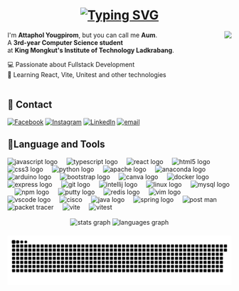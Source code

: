 <h1 align="center">
<a href="https://git.io/typing-svg"><img src="https://readme-typing-svg.herokuapp.com?font=Darumadrop+One&size=30&color=01F700&pause=1000&center=true&vCenter=true&width=435&lines=Hi%F0%9F%91%8B;I'm+a+3rd-year+Computer+Science;at+KMITL" alt="Typing SVG" /></a>
</h1>
  

<img src='https://media3.giphy.com/media/lTLV2erK8vf1MIz4Rk/200w.gif?cid=6c09b952wdywslcjskyn83862fhpq5k9vhv79gsl57jhgxpr&ep=v1_gifs_search&rid=200w.gif&ct=g'  height='180' align="right">

I'm **Attaphol Yougpirom**, but you can call me **Aum**.  
A **3rd-year Computer Science student**  
at **King Mongkut's Institute of Technology Ladkrabang**.  

💻 Passionate about Fullstack Development  
🚀 Learning React, Vite, Unitest and other technologies </br>
</br>
## 📨 Contact
[![Facebook](https://img.shields.io/badge/Facebook-%231877F2.svg?logo=Facebook&logoColor=white)](https://facebook.com/MIST3R.AUM) [![Instagram](https://img.shields.io/badge/Instagram-%23E4405F.svg?logo=Instagram&logoColor=white)](https://instagram.com/0x4t7vph0l) [![LinkedIn](https://img.shields.io/badge/LinkedIn-%230077B5.svg?logo=linkedin&logoColor=white)](https://linkedin.com/in/attaphol-youngpirom-214839347/) [![email](https://img.shields.io/badge/Email-D14836?logo=gmail&logoColor=white)](mailto:attaphol.you@gmail.com) 
###
###
## 🔧Language and Tools
<div align="left">
  <img src="https://cdn.jsdelivr.net/gh/devicons/devicon/icons/javascript/javascript-original.svg" height="30" alt="javascript logo"  />
  <img width="12" />
  <img src="https://cdn.jsdelivr.net/gh/devicons/devicon/icons/typescript/typescript-original.svg" height="30" alt="typescript logo"  />
  <img width="12" />
  <img src="https://cdn.jsdelivr.net/gh/devicons/devicon/icons/react/react-original.svg" height="30" alt="react logo"  />
  <img width="12" />
  <img src="https://cdn.jsdelivr.net/gh/devicons/devicon/icons/html5/html5-original.svg" height="30" alt="html5 logo"  />
  <img width="12" />
  <img src="https://cdn.jsdelivr.net/gh/devicons/devicon/icons/css3/css3-original.svg" height="30" alt="css3 logo"  />
  <img width="12" />
  <img src="https://cdn.jsdelivr.net/gh/devicons/devicon/icons/python/python-original.svg" height="30" alt="python logo"  />
  <img width="12" />
  <img src="https://cdn.jsdelivr.net/gh/devicons/devicon/icons/apache/apache-original.svg" height="30" alt="apache logo"  />
  <img width="12" />
  <img src="https://cdn.jsdelivr.net/gh/devicons/devicon/icons/anaconda/anaconda-original.svg" height="30" alt="anaconda logo"  />
  <img width="12" />
  <img src="https://cdn.jsdelivr.net/gh/devicons/devicon/icons/arduino/arduino-original.svg" height="30" alt="arduino logo"  />
  <img width="12" />
  <img src="https://cdn.jsdelivr.net/gh/devicons/devicon/icons/bootstrap/bootstrap-original.svg" height="30" alt="bootstrap logo"  />
  <img width="12" />
  <img src="https://cdn.jsdelivr.net/gh/devicons/devicon/icons/canva/canva-original.svg" height="30" alt="canva logo"  />
  <img width="12" />
  <img src="https://cdn.jsdelivr.net/gh/devicons/devicon/icons/docker/docker-original.svg" height="30" alt="docker logo"  />
  <img width="12" />
  <img src="https://cdn.jsdelivr.net/gh/devicons/devicon/icons/express/express-original.svg" height="30" alt="express logo"  />
  <img width="12" />
  <img src="https://cdn.jsdelivr.net/gh/devicons/devicon/icons/git/git-original.svg" height="30" alt="git logo"  />
  <img width="12" />
  <img src="https://cdn.jsdelivr.net/gh/devicons/devicon/icons/intellij/intellij-original.svg" height="30" alt="intellij logo"  />
  <img width="12" />
  <img src="https://cdn.jsdelivr.net/gh/devicons/devicon/icons/linux/linux-original.svg" height="30" alt="linux logo"  />
  <img width="12" />
  <img src="https://cdn.jsdelivr.net/gh/devicons/devicon/icons/mysql/mysql-original.svg" height="30" alt="mysql logo"  />
  <img width="12" />
  <img src="https://cdn.jsdelivr.net/gh/devicons/devicon/icons/npm/npm-original-wordmark.svg" height="30" alt="npm logo"  />
  <img width="12" />
  <img src="https://cdn.jsdelivr.net/gh/devicons/devicon/icons/putty/putty-original.svg" height="30" alt="putty logo"  />
  <img width="12" />
  <img src="https://cdn.jsdelivr.net/gh/devicons/devicon/icons/redis/redis-original.svg" height="30" alt="redis logo"  />
  <img width="12" />
  <img src="https://cdn.jsdelivr.net/gh/devicons/devicon/icons/vim/vim-original.svg" height="30" alt="vim logo"  />
  <img width="12" />
  <img src="https://cdn.jsdelivr.net/gh/devicons/devicon/icons/vscode/vscode-original.svg" height="30" alt="vscode logo"  />
  <img width="12" />
  <img src="https://upload.wikimedia.org/wikipedia/commons/thumb/0/08/Cisco_logo_blue_2016.svg/1280px-Cisco_logo_blue_2016.svg.png" height="30" alt="cisco"  />
  <img width="12" />
  <img src="https://cdn.jsdelivr.net/gh/devicons/devicon/icons/java/java-original.svg" height="30" alt="java logo"  />
  <img width="12" />
  <img src="https://cdn.jsdelivr.net/gh/devicons/devicon/icons/spring/spring-original.svg" height="30" alt="spring logo"  />
  <img width="12" />
  <img src="https://www.svgrepo.com/show/354202/postman-icon.svg" height="30" alt="post man"  />
  <img width="12" />
  <img src="https://hurbad.com/wp-content/uploads/2021/12/Cisco-Packet-Tracer.png" height="30" alt="packet tracer"  />
  <img width="12" />
  <img src="https://www.svgrepo.com/show/354521/vitejs.svg" height="30" alt="vite"  />
  <img width="12" />
  <img src="https://vitest.dev/logo-shadow.svg" height="30" alt="vitest"  />
</div>
<br>

<div align="center">
  <img src="https://github-readme-stats.vercel.app/api?username=AT74PH0L&hide_title=false&hide_rank=false&show_icons=true&include_all_commits=true&count_private=true&disable_animations=false&theme=city_lights&locale=en&hide_border=true" height="150" alt="stats graph"  />
  <img src="https://github-readme-stats.vercel.app/api/top-langs?username=AT74PH0L&locale=en&hide_title=false&layout=compact&card_width=320&langs_count=5&theme=city_lights&hide_border=true" height="150" alt="languages graph"  />
</div>


###


<img src="https://raw.githubusercontent.com/AT74PH0L/AT74PH0L/output/snake.svg" alt="Snake animation" />

###
